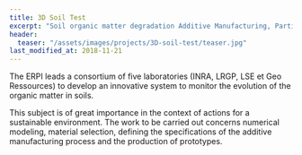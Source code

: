 ```yaml
---
title: 3D Soil Test
excerpt: "Soil organic matter degradation Additive Manufacturing, Participatory research"
header:
  teaser: "/assets/images/projects/3D-soil-test/teaser.jpg"  
last_modified_at: 2018-11-21  
---
```



The ERPI leads a consortium of five laboratories (INRA, LRGP, LSE et Geo Ressources) to develop an innovative system to monitor the evolution of the organic matter in soils. 

This subject is of great importance in the context of actions for a sustainable environment. The work to be carried out concerns numerical modeling, material selection, defining the specifications of the additive manufacturing process and the production of prototypes.